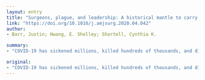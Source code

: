 ```yaml
---
layout: entry
title: "Surgeons, plague, and leadership: A historical mantle to carry forward"
link: "https://doi.org/10.1016/j.amjsurg.2020.04.042"
author:
- Barr, Justin; Hwang, E. Shelley; Shortell, Cynthia K.

summary:
- "COVID-19 has sickened millions, killed hundreds of thousands, and disrupted daily life for citizens around the world. Throughout history, surgeons have led scientific campaigns to understand, prevent, and treat epidemics like the bubonic plague, scurvy and syphilis. We should herald their examples and re-focus our efforts to pioneer investigations into the coronavirus."

original:
- "COVID-19 has sickened millions, killed hundreds of thousands, and disrupted daily life for citizens around the world. Utterly devastating, COVID-19 is but the most recent pandemic to sweep the globe. Throughout history, surgeons like Guy de Chauliac, James Lind, John Hunter, John Snow, and Walter Reed have led scientific campaigns to understand, prevent, and treat epidemics like the bubonic plague, scurvy, syphilis, cholera, and yellow fever. We as a surgical community should herald their examples and re-focus our efforts to pioneer investigations into the coronavirus, helping elucidate the biology, understand its social effects, and provide effective treatment regimens for the disease."
---
```


